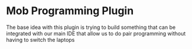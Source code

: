# Mob Programming Plugin

The base idea with this plugin is trying to build something that can be integrated with our main IDE that allow us to do pair programming without having to switch the laptops